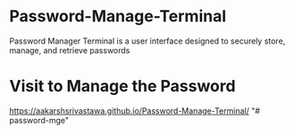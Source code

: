 # Password-Manage-Terminal
Password Manager Terminal is a user interface designed to securely store, manage, and retrieve passwords

# Visit to Manage the Password
https://aakarshsrivastawa.github.io/Password-Manage-Terminal/
"# password-mge" 
